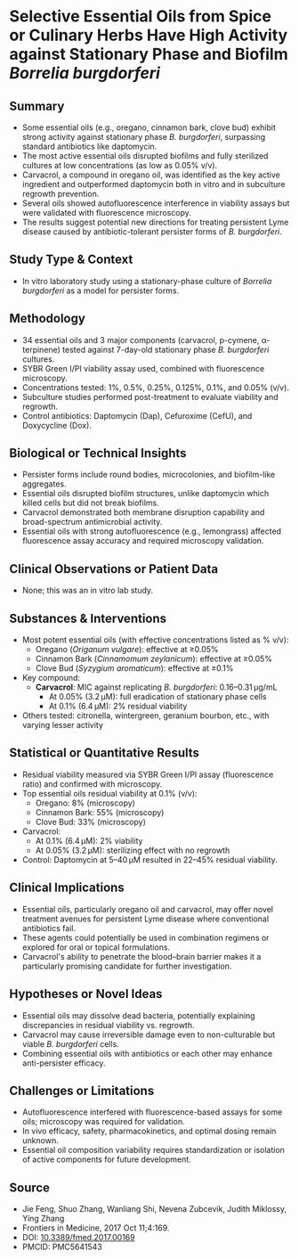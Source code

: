 # Selective Essential Oils from Spice or Culinary Herbs Have High Activity against Stationary Phase and Biofilm *Borrelia burgdorferi*

## Summary
- Some essential oils (e.g., oregano, cinnamon bark, clove bud) exhibit strong activity against stationary phase *B. burgdorferi*, surpassing standard antibiotics like daptomycin.
- The most active essential oils disrupted biofilms and fully sterilized cultures at low concentrations (as low as 0.05% v/v).
- Carvacrol, a compound in oregano oil, was identified as the key active ingredient and outperformed daptomycin both in vitro and in subculture regrowth prevention.
- Several oils showed autofluorescence interference in viability assays but were validated with fluorescence microscopy.
- The results suggest potential new directions for treating persistent Lyme disease caused by antibiotic-tolerant persister forms of *B. burgdorferi*.

## Study Type & Context
- In vitro laboratory study using a stationary-phase culture of *Borrelia burgdorferi* as a model for persister forms.

## Methodology
- 34 essential oils and 3 major components (carvacrol, p-cymene, α-terpinene) tested against 7-day-old stationary phase *B. burgdorferi* cultures.
- SYBR Green I/PI viability assay used, combined with fluorescence microscopy.
- Concentrations tested: 1%, 0.5%, 0.25%, 0.125%, 0.1%, and 0.05% (v/v).
- Subculture studies performed post-treatment to evaluate viability and regrowth.
- Control antibiotics: Daptomycin (Dap), Cefuroxime (CefU), and Doxycycline (Dox).

## Biological or Technical Insights
- Persister forms include round bodies, microcolonies, and biofilm-like aggregates.
- Essential oils disrupted biofilm structures, unlike daptomycin which killed cells but did not break biofilms.
- Carvacrol demonstrated both membrane disruption capability and broad-spectrum antimicrobial activity.
- Essential oils with strong autofluorescence (e.g., lemongrass) affected fluorescence assay accuracy and required microscopy validation.

## Clinical Observations or Patient Data
- None; this was an in vitro lab study.

## Substances & Interventions
- Most potent essential oils (with effective concentrations listed as % v/v):
  - Oregano (*Origanum vulgare*): effective at ≥0.05%
  - Cinnamon Bark (*Cinnamomum zeylanicum*): effective at ≥0.05%
  - Clove Bud (*Syzygium aromaticum*): effective at ≥0.1%
- Key compound:
  - **Carvacrol**: MIC against replicating *B. burgdorferi*: 0.16–0.31 µg/mL
    - At 0.05% (3.2 µM): full eradication of stationary phase cells
    - At 0.1% (6.4 µM): 2% residual viability
- Others tested: citronella, wintergreen, geranium bourbon, etc., with varying lesser activity

## Statistical or Quantitative Results
- Residual viability measured via SYBR Green I/PI assay (fluorescence ratio) and confirmed with microscopy.
- Top essential oils residual viability at 0.1% (v/v):
  - Oregano: 8% (microscopy)
  - Cinnamon Bark: 55% (microscopy)
  - Clove Bud: 33% (microscopy)
- Carvacrol:
  - At 0.1% (6.4 µM): 2% viability
  - At 0.05% (3.2 µM): sterilizing effect with no regrowth
- Control: Daptomycin at 5–40 µM resulted in 22–45% residual viability.

## Clinical Implications
- Essential oils, particularly oregano oil and carvacrol, may offer novel treatment avenues for persistent Lyme disease where conventional antibiotics fail.
- These agents could potentially be used in combination regimens or explored for oral or topical formulations.
- Carvacrol's ability to penetrate the blood–brain barrier makes it a particularly promising candidate for further investigation.

## Hypotheses or Novel Ideas
- Essential oils may dissolve dead bacteria, potentially explaining discrepancies in residual viability vs. regrowth.
- Carvacrol may cause irreversible damage even to non-culturable but viable *B. burgdorferi* cells.
- Combining essential oils with antibiotics or each other may enhance anti-persister efficacy.

## Challenges or Limitations
- Autofluorescence interfered with fluorescence-based assays for some oils; microscopy was required for validation.
- In vivo efficacy, safety, pharmacokinetics, and optimal dosing remain unknown.
- Essential oil composition variability requires standardization or isolation of active components for future development.

## Source
- Jie Feng, Shuo Zhang, Wanliang Shi, Nevena Zubcevik, Judith Miklossy, Ying Zhang
- Frontiers in Medicine, 2017 Oct 11;4:169.
- DOI: [10.3389/fmed.2017.00169](https://doi.org/10.3389/fmed.2017.00169)
- PMCID: PMC5641543
